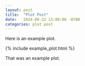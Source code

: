 ```yaml
---
layout: post
title:  "Plot Post"
date:   2024-08-22 13:00:00 -0700
categories: plot post
---
```


Here is an example plot.

{% include example_plot.html %}

That was an example plot.
